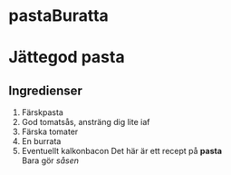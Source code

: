 # pastaBuratta
# Jättegod pasta
## Ingredienser
1. Färskpasta
2. God tomatsås, ansträng dig lite iaf
3. Färska tomater
4. En burrata
5. Eventuellt kalkonbacon
Det här är ett recept på **pasta**  
Bara gör *såsen* 
